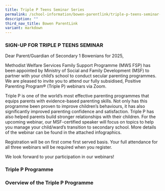 ```yaml
---
title: Triple P Teens Seminar Series
permalink: /school-information/bowen-parentlink/triple-p-teens-seminar-series/
description: ""
third_nav_title: Bowen ParentLink
variant: markdown
---
```

### SIGN-UP FOR TRIPLE P TEENS SEMINAR

Dear Parent/Guardian of Secondary 1 Bowenians for 2025,  
  
Methodist Welfare Services Family Support Programme (MWS FSP) has been appointed by Ministry of Social and Family Development (MSF) to partner with your child’s school to conduct secular parenting programmes. We are pleased to invite you to attend our fully subsidised, Positive Parenting Program® (Triple P) webinars via Zoom.  
  
Triple P is one of the world’s most effective parenting programmes that equips parents with evidence-based parenting skills. Not only has this programme been proven to improve children’s behaviours, it has also significantly improved parenting confidence and satisfaction. Triple P has also helped parents build stronger relationships with their children. For the upcoming webinar, our MSF-certified speaker will focus on topics to help you manage your child/ward’s transition to secondary school. More details of the webinar can be found in the attached infographics.  
  
Registration will be on first come first served basis. Your full attendance for all three webinars will be required when you register. 
  
We look forward to your participation in our webinars!

  

### Triple P Programme




		 
### Overview of the Triple P Programme

[](/files/Parent%20Link/TN1_Infographic_Triple_P.pdf)